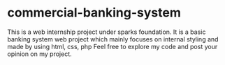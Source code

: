 # commercial-banking-system
This is a web internship project under sparks foundation.
It is a basic banking system web project which mainly focuses on internal styling and made by using html, css, php
Feel free to explore my code and post your opinion on my project.

